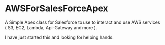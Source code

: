 # AWSForSalesForceApex
A Simple Apex class for Salesforce to use to interact and use AWS services ( S3, EC2, Lambda, Api-Gateway and more ).

I have just started this and looking for helping hands.
